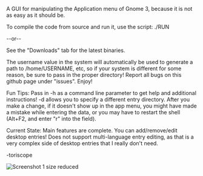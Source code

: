 A GUI for manipulating the Application menu of Gnome 3, because it is not as easy as it should be.

To compile the code from source and run it, use the script:
./RUN

--or--

See the "Downloads" tab  for the latest binaries.

The username value in the system will automatically be used to generate a path to /home/USERNAME, etc, so if your system is different for some reason, be sure to pass in the proper directory!
Report all bugs on this github page under "issues". Enjoy!

Fun Tips:
Pass in -h as a command line parameter to get help and additional instructions! 
-d allows you to specify a different entry directory.
After you make a change, if it doesn't show up in the app menu, you might have made a mistake while entering the data, or you may have to restart the shell (Alt+F2, and enter "r" into the field).

Current State:
Main features are complete. You can add/remove/edit desktop entries! Does not support multi-language entry editing, as that is a very complex side of desktop entries that I really don't need.

-toriscope

![Screenshot 1 size reduced](http://www.prism.gatech.edu/~efruchter3/gme1.png)
